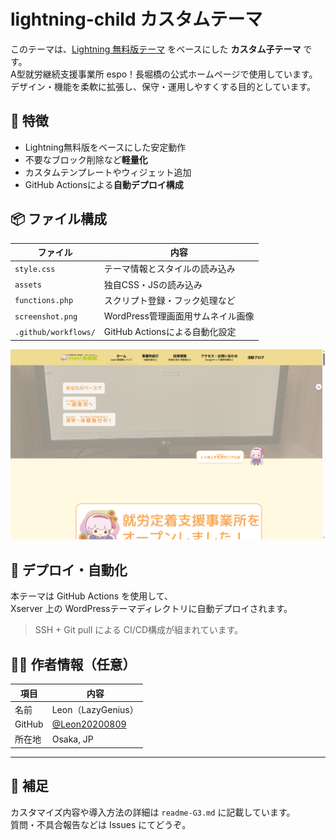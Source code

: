 # lightning-child カスタムテーマ

このテーマは、[Lightning 無料版テーマ](https://ja.wordpress.org/themes/lightning/) をベースにした **カスタム子テーマ** です。  
A型就労継続支援事業所 espo！長堀橋の公式ホームページで使用しています。
デザイン・機能を柔軟に拡張し、保守・運用しやすくする目的としています。

## 🔧 特徴

- Lightning無料版をベースにした安定動作
- 不要なブロック削除など**軽量化**
- カスタムテンプレートやウィジェット追加
- GitHub Actionsによる**自動デプロイ構成**

## 📦 ファイル構成

| ファイル | 内容 |
|---------|------|
| `style.css` | テーマ情報とスタイルの読み込み |
| `assets` | 独自CSS・JSの読み込み |
| `functions.php` | スクリプト登録・フック処理など |
| `screenshot.png` | WordPress管理画面用サムネイル画像 |
| `.github/workflows/` | GitHub Actionsによる自動化設定 |

![テーマのスクリーンショット](screenshot.png)

## 🚀 デプロイ・自動化

本テーマは GitHub Actions を使用して、  
Xserver 上の WordPressテーマディレクトリに自動デプロイされます。

> SSH + Git pull による CI/CD構成が組まれています。

## 🧙‍♂️ 作者情報（任意）

| 項目 | 内容 |
|------|------|
| 名前 | Leon（LazyGenius） |
| GitHub | [@Leon20200809](https://github.com/Leon20200809) |
| 所在地 | Osaka, JP |

---

## 💬 補足

カスタマイズ内容や導入方法の詳細は `readme-G3.md` に記載しています。  
質問・不具合報告などは Issues にてどうぞ。

